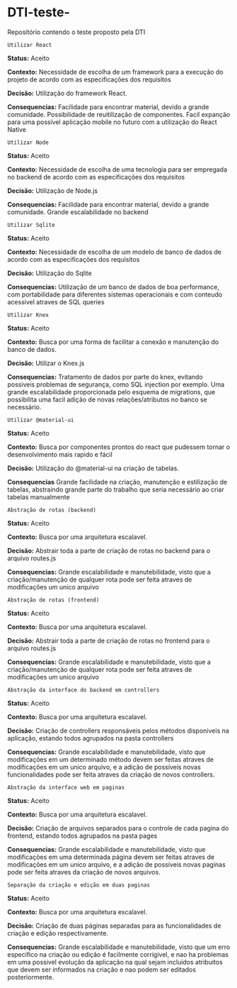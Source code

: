 # DTI-teste-
Repositório contendo o teste proposto pela DTI

	Utilizar React
	
**Status:**
Aceito

**Contexto:**
Necessidade de escolha de um framework para a execução do projeto de acordo com as especificações dos requisitos

**Decisão:**
Utilização do framework React.

**Consequencias:**
Facilidade para encontrar material, devido a grande comunidade. Possibilidade de reuitilização de componentes. Facil expanção para uma possível aplicação mobile no futuro com a utilização do React Native

	Utilizar Node

**Status:**
Aceito

**Contexto:**
Necessidade de escolha de uma tecnologia para ser empregada no backend de acordo com as especificações dos requisitos

**Decisão:**
Utilização de Node.js

**Consequencias:**
Facilidade para encontrar material, devido a grande comunidade. Grande escalabilidade no backend

	Utilizar Sqlite

**Status:**
Aceito

**Contexto:**
Necessidade de escolha de um modelo de banco de dados de acordo com as especificações dos requisitos

**Decisão:**
Utilização do Sqlite

**Consequencias:**
Utilização de um banco de dados de boa performance, com portabilidade para diferentes sistemas operacionais e com conteudo acessivel atraves de SQL queries

	Utilizar Knex

**Status:**
Aceito

**Contexto:**
Busca por uma forma de facilitar a conexão e manutenção do banco de dados.

**Decisão:**
Utilizar o Knex.js

**Consequencias:**
Tratamento de dados por parte do knex, evitando possiveis problemas de segurança, como SQL injection por exemplo. Uma grande escalabilidade proporcionada pelo esquema de migrations, que possibilita uma facil adição de novas relações/atributos no banco se necessário.

	Utilizar @material-ui

**Status:**
Aceito

**Contexto:**
Busca por componentes prontos do react que pudessem tornar o desenvolvimento mais rapido e fácil

**Decisão:**
Utilização do @material-ui na criação de tabelas.

**Consequencias**
Grande facilidade na criação, manutenção e estilização de tabelas, abstraindo grande parte do trabalho que seria necessário ao criar tabelas manualmente

	Abstração de rotas (backend)

**Status:**
Aceito

**Contexto:**
Busca por uma arquitetura escalavel.

**Decisão:**
Abstrair toda a parte de criação de rotas no backend para o arquivo routes.js

**Consequencias:**
Grande escalabilidade e manutebilidade, visto que a criação/manutenção de qualquer rota pode ser feita atraves de modificações um unico arquivo

	Abstração de rotas (frontend)

**Status:**
Aceito

**Contexto:**
Busca por uma arquitetura escalavel.

**Decisão:**
Abstrair toda a parte de criação de rotas no frontend para o arquivo routes.js

**Consequencias:**
Grande escalabilidade e manutebilidade, visto que a criação/manutenção de qualquer rota pode ser feita atraves de modificações um unico arquivo

	Abstração da interface do backend em controllers

**Status:**
Aceito

**Contexto:**
Busca por uma arquitetura escalavel.

**Decisão:**
Criação de controllers responsáveis pelos métodos disponiveis na aplicação, estando todos agrupados na pasta controllers

**Consequencias:**
Grande escalabilidade e manutebilidade, visto que modificações em um determinado método devem ser feitas atraves de modificações em um unico arquivo, e a adição de possíveis novas funcionalidades pode ser feita atraves da criação de novos controllers.

	Abstração da interface web em paginas

**Status:**
Aceito

**Contexto:**
Busca por uma arquitetura escalavel.

**Decisão:**
Criação de arquivos separados para o controle de cada pagina do frontend, estando todos agrupados na pasta pages

**Consequencias:**
Grande escalabilidade e manutebilidade, visto que modificações em uma determinada página devem ser feitas atraves de modificações em um unico arquivo, e a adição de possíveis novas paginas pode ser feita atraves da criação de novos arquivos.

	Separação da criação e edição em duas paginas

**Status:**
Aceito

**Contexto:**
Busca por uma arquitetura escalavel.

**Decisão:**
Criação de duas páginas separadas para as funcionalidades de criação e edição respectivamente.

**Consequencias:**
Grande escalabilidade e manutebilidade, visto que um erro especifico na criação ou edição é facilmente corrigivel, e nao ha problemas em uma possivel evolução da aplicação na qual sejam incluidos atribuitos que devem ser informados na criação e nao podem ser editados posteriormente.
